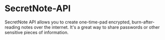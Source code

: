# SecretNote-API
SecretNote API allows you to create one-time-pad encrypted, burn-after-reading notes over the internet. It's a great way to share passwords or other sensitive pieces of information. 
